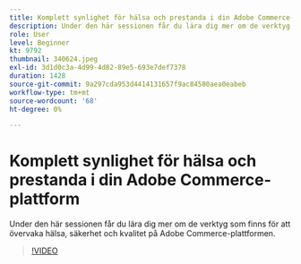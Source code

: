 ```yaml
---
title: Komplett synlighet för hälsa och prestanda i din Adobe Commerce-plattform
description: Under den här sessionen får du lära dig mer om de verktyg som finns för att övervaka hälsa, säkerhet och kvalitet på Adobe Commerce-plattformen.
role: User
level: Beginner
kt: 9792
thumbnail: 340624.jpeg
exl-id: 3d1d0c3a-4d99-4d82-89e5-693e7def7378
duration: 1428
source-git-commit: 9a297cda953d4414131657f9ac84580aea0eabeb
workflow-type: tm+mt
source-wordcount: '68'
ht-degree: 0%

---
```


# Komplett synlighet för hälsa och prestanda i din Adobe Commerce-plattform

Under den här sessionen får du lära dig mer om de verktyg som finns för att övervaka hälsa, säkerhet och kvalitet på Adobe Commerce-plattformen.

>[!VIDEO](https://video.tv.adobe.com/v/340624/?quality=12&learn=on)
